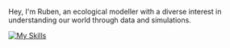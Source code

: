 Hey,
I'm Ruben, an ecological modeller with a diverse interest in understanding our world through data and simulations. 

[![My Skills](https://skillicons.dev/icons?i=py,r,latex,html,git)](https://skillicons.dev)

<!--
**rbnmj/rbnmj** is a ✨ _special_ ✨ repository because its `README.md` (this file) appears on your GitHub profile.

Here are some ideas to get you started:

- 🔭 I’m currently working on ...
- 🌱 I’m currently learning ...
- 👯 I’m looking to collaborate on ...
- 🤔 I’m looking for help with ...
- 💬 Ask me about ...
- 📫 How to reach me: ...
- 😄 Pronouns: ...
- ⚡ Fun fact: ...
-->
